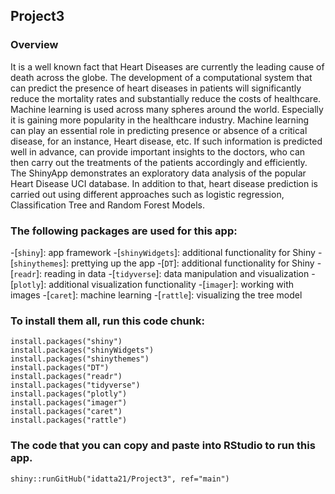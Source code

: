 ## Project3
### Overview
It is a well known fact that Heart Diseases are currently the leading cause of death across the globe. The development of a computational system that can predict the presence of heart diseases in patients will significantly reduce the mortality rates and substantially reduce the costs of healthcare. Machine learning is used across many spheres around the world. Especially it is gaining more popularity in the healthcare industry. Machine learning can play an essential role in predicting presence or absence of a critical disease, for an instance, Heart disease, etc. If such information is predicted well in advance, can provide important insights to the doctors, who can then carry out the treatments of the patients accordingly and efficiently. The ShinyApp  demonstrates an exploratory data analysis of the popular Heart Disease UCI database. In addition to that, heart disease prediction is carried out using different approaches such as logistic regression, Classification Tree and Random Forest Models.

### The following packages are used for this app:

-[`shiny`]: app framework
-[`shinyWidgets`]: additional functionality for Shiny
-[`shinythemes`]: prettying up the app
-[`DT`]: additional functionality for Shiny
-[`readr`]: reading in data
-[`tidyverse`]: data manipulation and visualization
-[`plotly`]: additional visualization functionality
-[`imager`]: working with images
-[`caret`]: machine learning
-[`rattle`]: visualizing the tree model

### To install them all, run this code chunk:

````````
install.packages("shiny")
install.packages("shinyWidgets")
install.packages("shinythemes")
install.packages("DT")
install.packages("readr")
install.packages("tidyverse")
install.packages("plotly")
install.packages("imager")
install.packages("caret")
install.packages("rattle")
````````
### The  code that you can copy and paste into RStudio to run this app.
```
shiny::runGitHub("idatta21/Project3", ref="main")
```